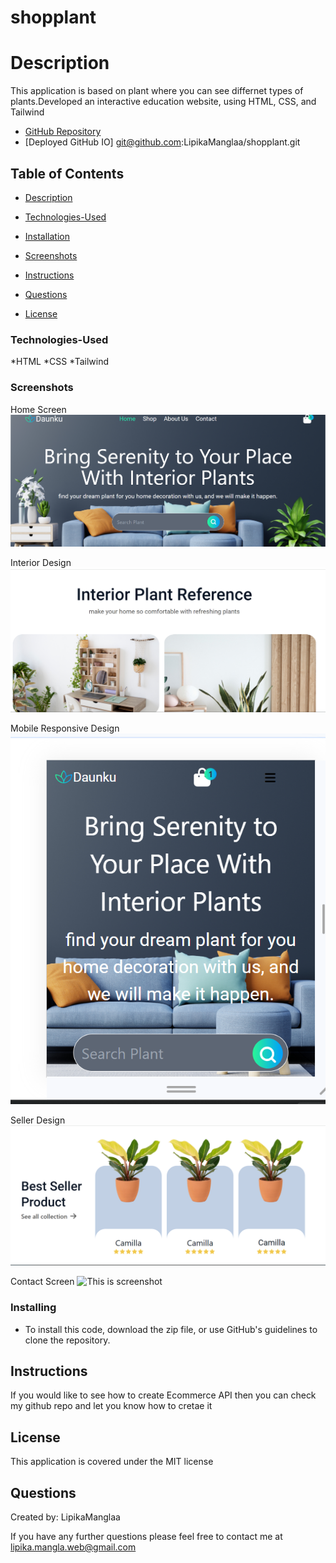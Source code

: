 # shopplant
# Description

This application is based on plant where you can see differnet types of plants.Developed an interactive education website, using HTML, CSS, and Tailwind

* [GitHub Repository](https://github.com/LipikaManglaa/shopplant)
* [Deployed GitHub IO]  git@github.com:LipikaManglaa/shopplant.git



## Table of Contents

  
* [Description](#Description)

* [Technologies-Used](#Technologies-Used)

* [Installation](#installation)

* [Screenshots](#Screenshots) 
  
* [Instructions](#Instructions) 
          
* [Questions](#questions)
 
* [License](#license)  



### Technologies-Used
  
  *HTML
  *CSS
  *Tailwind
 
  ### Screenshots
 Home Screen
   ![This is screenshot](./screenshot/home.png)

 Interior Design
   ![This is screenshot](./screenshot/interior.png)

 Mobile Responsive Design
   ![This is screenshot](./screenshot/mobile.png)

 Seller Design
   ![This is screenshot](./screenshot/seller.png)

 Contact Screen
   ![This is screenshot](./screenshot/contact.png)


### Installing

* To install this code, download the zip file, or use GitHub's guidelines to clone the repository. 

## Instructions
If you would like to see how to create Ecommerce API then you can check my github repo and let you know  how to cretae it

## License
This application is covered under the MIT license


## Questions
Created by: LipikaManglaa

If you have any further questions please feel free to contact me at lipika.mangla.web@gmail.com
